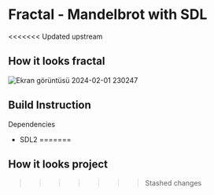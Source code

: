# Fractal - Mandelbrot with SDL
<<<<<<< Updated upstream

## How it looks fractal
                                                                                                                                    
![Ekran görüntüsü 2024-02-01 230247](https://github.com/ozgurozkan01/Fractal/assets/90643276/4dc1a057-a531-4ea6-9e6f-6b77b2c56938)

## Build Instruction
Dependencies
* SDL2
=======
## How it looks project


>>>>>>> Stashed changes
